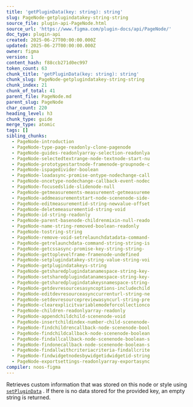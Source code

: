```yaml
---
title: 'getPluginData(key: string): string'
slug: PageNode-getplugindatakey-string-string
source_file: plugin-api-PageNode.html
source_url: 'https://www.figma.com/plugin-docs/api/PageNode/'
doc_type: plugin-api
created: 2025-06-27T00:00:00.000Z
updated: 2025-06-27T00:00:00.000Z
owner: figma
version: 1
content_hash: f88ccb271d0ec997
token_count: 63
chunk_title: 'getPluginData(key: string): string'
chunk_slug: PageNode-getplugindatakey-string-string
chunk_index: 21
chunk_of_total: 41
parent_file: PageNode.md
parent_slug: PageNode
char_count: 220
heading_level: h3
chunk_type: guide
merge_type: atomic
tags: []
sibling_chunks:
  - PageNode-introduction
  - PageNode-type-page-readonly-clone-pagenode
  - PageNode-guides-readonlyarray-selection-readonlya
  - PageNode-selectedtextrange-node-textnode-start-nu
  - PageNode-prototypestartnode-framenode-groupnode-c
  - PageNode-ispagedivider-boolean
  - PageNode-loadasync-promise-ontype-nodechange-call
  - PageNode-oncetype-nodechange-callback-event-nodec
  - PageNode-focusedslide-slidenode-null
  - PageNode-getmeasurements-measurement-getmeasureme
  - PageNode-addmeasurementstart-node-scenenode-side-
  - PageNode-editmeasurementid-string-newvalue-offset
  - PageNode-deletemeasurementid-string-void
  - PageNode-id-string-readonly
  - PageNode-parent-basenode-childrenmixin-null-reado
  - PageNode-name-string-removed-boolean-readonly
  - PageNode-tostring-string
  - PageNode-remove-void-setrelaunchdatadata-command-
  - PageNode-getrelaunchdata-command-string-string-is
  - PageNode-getcssasync-promise-key-string-string-
  - PageNode-gettoplevelframe-framenode-undefined
  - PageNode-setplugindatakey-string-value-string-voi
  - PageNode-getplugindatakeys-string
  - PageNode-getsharedplugindatanamespace-string-key-
  - PageNode-setsharedplugindatanamespace-string-key-
  - PageNode-getsharedplugindatakeysnamespace-string-
  - PageNode-getdevresourcesasyncoptions-includechild
  - PageNode-editdevresourceasynccurrenturl-string-ne
  - PageNode-setdevresourcepreviewasyncurl-string-pre
  - PageNode-clearexplicitvariablemodeforcollectionco
  - PageNode-children-readonlyarray-readonly
  - PageNode-appendchildchild-scenenode-void
  - PageNode-insertchildindex-number-child-scenenode-
  - PageNode-findchildrencallback-node-scenenode-bool
  - PageNode-findchildcallback-node-scenenode-boolean
  - PageNode-findallcallback-node-scenenode-boolean-s
  - PageNode-findonecallback-node-scenenode-boolean-s
  - PageNode-findallwithcriteriacriteria-findallcrite
  - PageNode-findwidgetnodesbywidgetidwidgetid-string
  - PageNode-exportsettings-readonlyarray-exportasync
compiler: noos-figma
---
```


Retrieves custom information that was stored on this node or style using [`setPluginData`](/plugin-docs/api/properties/nodes-setplugindata/)
. If there is no data stored for the provided key, an empty string is returned.
